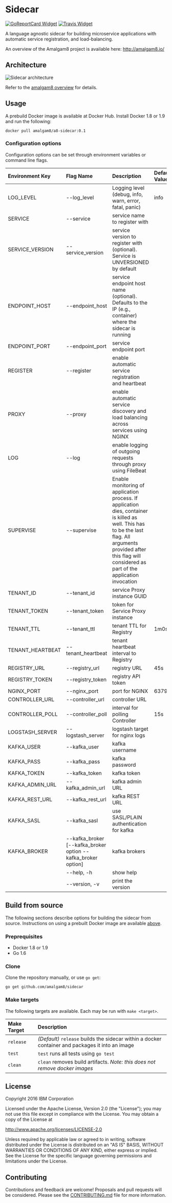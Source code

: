 # Sidecar

[![GoReportCard Widget]][GoReportCard] [![Travis Widget]][Travis]

[GoReportCard]: https://goreportcard.com/report/github.com/amalgam8/sidecar
[GoReportCard Widget]: https://goreportcard.com/badge/github.com/amalgam8/sidecar
[Travis]: https://travis-ci.org/amalgam8/sidecar
[Travis Widget]: https://travis-ci.org/amalgam8/sidecar.svg?branch=master

A language agnostic sidecar for building microservice applications with
automatic service registration, and load-balancing.

An overview of the Amalgam8 project is available here: http://amalgam8.io/

## Architecture

![Sidecar architecture](https://github.com/amalgam8/sidecar/blob/master/sidecar.jpg)

Refer to the [amalgam8 overview](https://github.com/amalgam8/amalgam8.github.io/blob/master/overview.md#tenant-process) for details.

## Usage
A prebuild Docker image is available at Docker Hub. Install Docker 1.8 or 1.9 and run the following:

```docker pull amalgam8/a8-sidecar:0.1```

### Configuration options
Configuration options can be set through environment variables or command line flags. 

| Environment Key | Flag Name                   | Description | Default Value |
|:----------------|:----------------------------|:------------|:--------------|
| LOG_LEVEL | --log_level | Logging level (debug, info, warn, error, fatal, panic) | info |
| SERVICE | --service | service name to register with | |
| SERVICE_VERSION | --service_version | service version to register with (optional). Service is UNVERSIONED by default |  |
| ENDPOINT_HOST | --endpoint_host | service endpoint host name (optional). Defaults to the IP (e.g., container) where the sidecar is running |  |
| ENDPOINT_PORT | --endpoint_port | service endpoint port | |
| REGISTER | --register | enable automatic service registration and heartbeat |  |
| PROXY | --proxy | enable automatic service discovery and load balancing across services using NGINX |  |
| LOG | --log | enable logging of outgoing requests through proxy using FileBeat |  |
| SUPERVISE | --supervise | Enable monitoring of application process. If application dies, container is killed as well. This has to be the last flag. All arguments provided after this flag will considered as part of the application invocation |  |
| TENANT_ID | --tenant_id | service Proxy instance GUID |  |
| TENANT_TOKEN | --tenant_token | token for Service Proxy instance |  |
| TENANT_TTL | --tenant_ttl | tenant TTL for Registry | 1m0s |
| TENANT_HEARTBEAT | --tenant_heartbeat | tenant heartbeat interval to Registry |  |
| REGISTRY_URL | --registry_url | registry URL | 45s |
| REGISTRY_TOKEN | --registry_token | registry API token | |
| NGINX_PORT | --nginx_port | port for NGINX | 6379 |
| CONTROLLER_URL | --controller_url | controller URL |  |
| CONTROLLER_POLL | --controller_poll | interval for polling Controller | 15s |
| LOGSTASH_SERVER | --logstash_server | logstash target for nginx logs |  |
| KAFKA_USER | --kafka_user | kafka username |  |
| KAFKA_PASS | --kafka_pass | kafka password |  |
| KAFKA_TOKEN | --kafka_token | kafka token |  |
| KAFKA_ADMIN_URL | --kafka_admin_url | kafka admin URL |  |
| KAFKA_REST_URL | --kafka_rest_url | kafka REST URL |  |
| KAFKA_SASL | --kafka_sasl | use SASL/PLAIN authentication for kafka |  |
| KAFKA_BROKER | --kafka_broker [--kafka_broker option --kafka_broker option] | kafka brokers |  |
|  | --help, -h | show help | |
|  | --version, -v | print the version | |

## Build from source
The following sections describe options for building the sidecar from source. Instructions on using a prebuilt Docker image are available [above](https://github.com/amalgam8/sidecar#usage).

### Preprequisites
* Docker 1.8 or 1.9
* Go 1.6

### Clone

Clone the repository manually, or use `go get`:

```go get github.com/amalgam8/sidecar```

### Make targets
The following targets are available. Each may be run with `make <target>`.

| Make Target      | Description |
|:-----------------|:------------|
| `release`        | *(Default)* `release` builds the sidecar within a docker container and packages it into an image |
| `test`           | `test` runs all tests using `go test` |
| `clean`          | `clean` removes build artifacts. *Note: this does not remove docker images* |

## License
Copyright 2016 IBM Corporation

Licensed under the Apache License, Version 2.0 (the "License"); you may not use this file except in compliance with the License. You may obtain a copy of the License at

http://www.apache.org/licenses/LICENSE-2.0

Unless required by applicable law or agreed to in writing, software distributed under the License is distributed on an "AS IS" BASIS, WITHOUT WARRANTIES OR CONDITIONS OF ANY KIND, either express or implied. See the License for the specific language governing permissions and limitations under the License.

## Contributing

Contributions and feedback are welcome! 
Proposals and pull requests will be considered. Please see the
[CONTRIBUTING.md](https://github.com/amalgam8/controller/blob/master/CONTRIBUTING.md)
file for more information.
